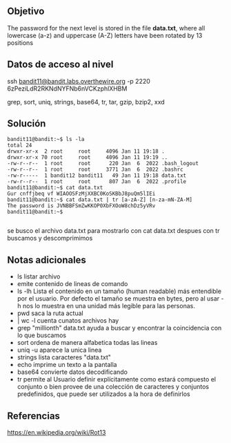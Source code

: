  ## Objetivo
The password for the next level is stored in the file **data.txt**, where all lowercase (a-z) and uppercase (A-Z) letters have been rotated by 13 positions

## Datos de acceso al nivel 
ssh bandit11@bandit.labs.overthewire.org -p 2220
6zPeziLdR2RKNdNYFNb6nVCKzphlXHBM

grep, sort, uniq, strings, base64, tr, tar, gzip, bzip2, xxd
 

## Solución

``` 
bandit11@bandit:~$ ls -la
total 24
drwxr-xr-x  2 root     root     4096 Jan 11 19:18 .
drwxr-xr-x 70 root     root     4096 Jan 11 19:19 ..
-rw-r--r--  1 root     root      220 Jan  6  2022 .bash_logout
-rw-r--r--  1 root     root     3771 Jan  6  2022 .bashrc
-rw-r-----  1 bandit12 bandit11   49 Jan 11 19:18 data.txt
-rw-r--r--  1 root     root      807 Jan  6  2022 .profile
bandit11@bandit:~$ cat data.txt
Gur cnffjbeq vf WIAOOSFzMjXXBC0KoSKBbJ8puQm5lIEi
bandit11@bandit:~$ cat data.txt | tr [a-zA-Z] [n-za-mN-ZA-M]
The password is JVNBBFSmZwKKOP0XbFXOoW8chDz5yVRv
bandit11@bandit:~$


```
se busco el archivo data.txt para mostrarlo con cat data.txt
despues con tr buscamos y descomprimimos


## Notas adicionales
- ls listar archivo
- emite contenido de lineas de comando
- ls -lh  Lista el contenido en un tamaño (human readable) más entendible por el usuario. Por defecto el tamaño se muestra en bytes, pero al usar -h nos lo muestra en una unidad más legible para las personas.
- pwd saca la ruta actual
- | wc -l cuenta cunatos archivos hay
- grep  "millionth" data.txt ayuda a buscar y encontrar la coincidencia con lo que buscamos
- sort ordena de manera alfabetica todas las lineas
- uniq -u aparece la unica linea
- strings lista caracteres "data.txt"
- echo imprime un texto a la pantalla
- base64 convierte datos decodificando
- tr permite al Usuario definir explícitamente como estará compuesto el conjunto o bien provee de una colección de caracteres y conjuntos predefinidos, que puede ser utilizados a la hora de definirlos

## Referencias
https://en.wikipedia.org/wiki/Rot13
